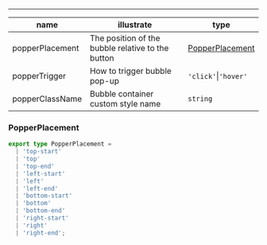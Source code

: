 ------

| name            | illustrate                                        | type                                |
| --------------- | ------------------------------------------------- | ----------------------------------- |
| popperPlacement | The position of the bubble relative to the button | [PopperPlacement](#PopperPlacement) |
| popperTrigger   | How to trigger bubble pop-up                      | `'click'`\|`'hover'`                |
| popperClassName | Bubble container custom style name                | `string`                            |

### PopperPlacement

```ts
export type PopperPlacement =
  | 'top-start'
  | 'top'
  | 'top-end'
  | 'left-start'
  | 'left'
  | 'left-end'
  | 'bottom-start'
  | 'bottom'
  | 'bottom-end'
  | 'right-start'
  | 'right'
  | 'right-end';
```

